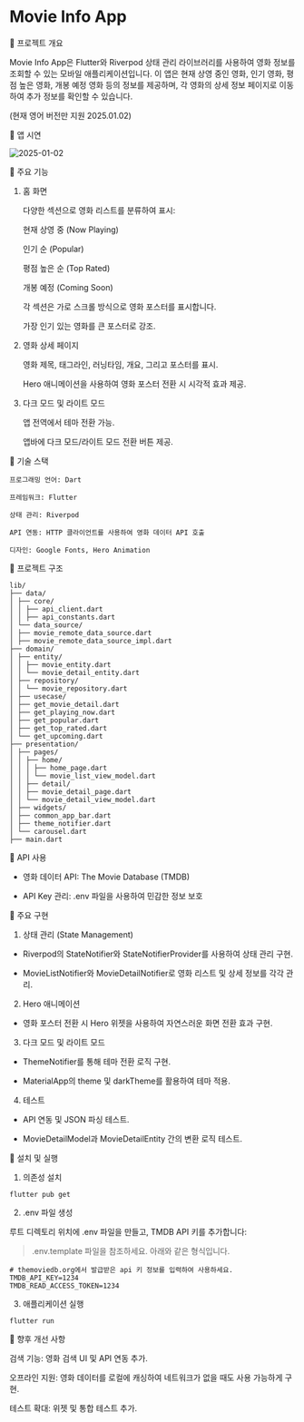 # Movie Info App

🐥 프로젝트 개요

Movie Info App은 Flutter와 Riverpod 상태 관리 라이브러리를 사용하여 영화 정보를 조회할 수 있는 모바일 애플리케이션입니다. 이 앱은 현재 상영 중인 영화, 인기 영화, 평점 높은 영화, 개봉 예정 영화 등의 정보를 제공하며, 각 영화의 상세 정보 페이지로 이동하여 추가 정보를 확인할 수 있습니다.

(현재 영어 버전만 지원 2025.01.02)

📸 앱 시연

![2025-01-02](assets/record2.gif)

🐣 주요 기능

1. 홈 화면

   다양한 섹션으로 영화 리스트를 분류하여 표시:

   현재 상영 중 (Now Playing)

   인기 순 (Popular)

   평점 높은 순 (Top Rated)

   개봉 예정 (Coming Soon)

   각 섹션은 가로 스크롤 방식으로 영화 포스터를 표시합니다.

   가장 인기 있는 영화를 큰 포스터로 강조.

2. 영화 상세 페이지

   영화 제목, 태그라인, 러닝타임, 개요, 그리고 포스터를 표시.

   Hero 애니메이션을 사용하여 영화 포스터 전환 시 시각적 효과 제공.

3. 다크 모드 및 라이트 모드

   앱 전역에서 테마 전환 가능.

   앱바에 다크 모드/라이트 모드 전환 버튼 제공.

🐣 기술 스택

    프로그래밍 언어: Dart

    프레임워크: Flutter

    상태 관리: Riverpod

    API 연동: HTTP 클라이언트를 사용하여 영화 데이터 API 호출

    디자인: Google Fonts, Hero Animation

🐣 프로젝트 구조

```
lib/
├── data/
│ ├── core/
│ │ ├── api_client.dart
│ │ ├── api_constants.dart
│ └── data_source/
│ ├── movie_remote_data_source.dart
│ ├── movie_remote_data_source_impl.dart
├── domain/
│ ├── entity/
│ │ ├── movie_entity.dart
│ │ └── movie_detail_entity.dart
│ ├── repository/
│ │ └── movie_repository.dart
│ ├── usecase/
│ ├── get_movie_detail.dart
│ ├── get_playing_now.dart
│ ├── get_popular.dart
│ ├── get_top_rated.dart
│ └── get_upcoming.dart
├── presentation/
│ ├── pages/
│ │ ├── home/
│ │ │ ├── home_page.dart
│ │ │ └── movie_list_view_model.dart
│ │ ├── detail/
│ │ ├── movie_detail_page.dart
│ │ └── movie_detail_view_model.dart
│ ├── widgets/
│ ├── common_app_bar.dart
│ ├── theme_notifier.dart
│ └── carousel.dart
├── main.dart
```

🐣 API 사용

- 영화 데이터 API: The Movie Database (TMDB)

- API Key 관리: .env 파일을 사용하여 민감한 정보 보호

🐣 주요 구현

1. 상태 관리 (State Management)

- Riverpod의 StateNotifier와 StateNotifierProvider를 사용하여 상태 관리 구현.

- MovieListNotifier와 MovieDetailNotifier로 영화 리스트 및 상세 정보를 각각 관리.

2. Hero 애니메이션

- 영화 포스터 전환 시 Hero 위젯을 사용하여 자연스러운 화면 전환 효과 구현.

3. 다크 모드 및 라이트 모드

- ThemeNotifier를 통해 테마 전환 로직 구현.

- MaterialApp의 theme 및 darkTheme를 활용하여 테마 적용.

4. 테스트

- API 연동 및 JSON 파싱 테스트.

- MovieDetailModel과 MovieDetailEntity 간의 변환 로직 테스트.

🐣 설치 및 실행

1. 의존성 설치

`flutter pub get`

2. .env 파일 생성

루트 디렉토리 위치에 .env 파일을 만들고, TMDB API 키를 추가합니다:

> .env.template 파일을 참조하세요. 아래와 같은 형식입니다.

```
# themoviedb.org에서 발급받은 api 키 정보를 입력하여 사용하세요.
TMDB_API_KEY=1234
TMDB_READ_ACCESS_TOKEN=1234
```


3. 애플리케이션 실행

`flutter run`

🐣 향후 개선 사항

검색 기능: 영화 검색 UI 및 API 연동 추가.

오프라인 지원: 영화 데이터를 로컬에 캐싱하여 네트워크가 없을 때도 사용 가능하게 구현.

테스트 확대: 위젯 및 통합 테스트 추가.
